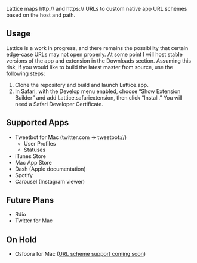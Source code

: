 Lattice maps http:// and https:// URLs to custom native app URL schemes based on the host and path.

Usage
-----
Lattice is a work in progress, and there remains the possibility that certain edge-case URLs may not open properly. At some point I will host stable versions of the app and extension in the Downloads section. Assuming this risk, if you would like to build the latest master from source, use the following steps:

1. Clone the repository and build and launch Lattice.app.
2. In Safari, with the Develop menu enabled, choose “Show Extension Builder” and add Lattice.safariextension, then click “Install.” You will need a Safari Developer Certificate.

Supported Apps
--------------
* Tweetbot for Mac (twitter.com -> tweetbot://)
    * User Profiles
    * Statuses
* iTunes Store
* Mac App Store
* Dash (Apple documentation)
* Spotify
* Carousel (Instagram viewer)
   
Future Plans
------------
* Rdio
* Twitter for Mac

On Hold
-------
* Osfoora for Mac ([URL scheme support coming soon](https://twitter.com/saidmarouf/statuses/240562661916553219))
